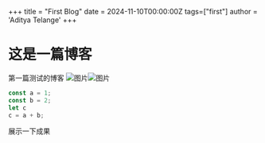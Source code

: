 +++
title = "First Blog"
date = 2024-11-10T00:00:00Z
tags=["first"]
author = 'Aditya Telange'
+++
# 这是一篇博客
第一篇测试的博客 ![图片](https://th.bing.com/th/id/OIP.qQTfhBa0ZbcCsvMqjUUGAgHaEK?rs=1&pid=ImgDetMain)![图片](https://th.bing.com/th/id/OIP.qQTfhBa0ZbcCsvMqjUUGAgHaEK?rs=1&pid=ImgDetMain)
```javascript
const a = 1;
const b = 2;
let c
c = a + b;
```
展示一下成果
